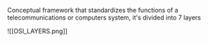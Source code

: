 Conceptual framework that standardizes the functions of a telecommunications or computers system, it's divided into 7 layers

![[OSI_LAYERS.png]]

